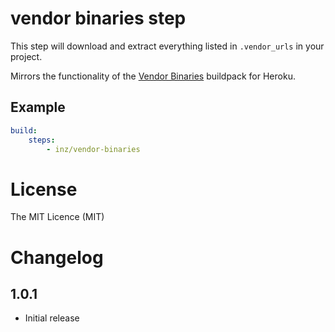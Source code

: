 # vendor binaries step

This step will download and extract everything listed in `.vendor_urls` in your project.

Mirrors the functionality of the [Vendor Binaries](https://github.com/peterkeen/heroku-buildpack-vendorbinaries) buildpack for Heroku.

## Example

```yaml
build:
    steps:
        - inz/vendor-binaries
```

# License

The MIT Licence (MIT)

# Changelog

## 1.0.1

- Initial release